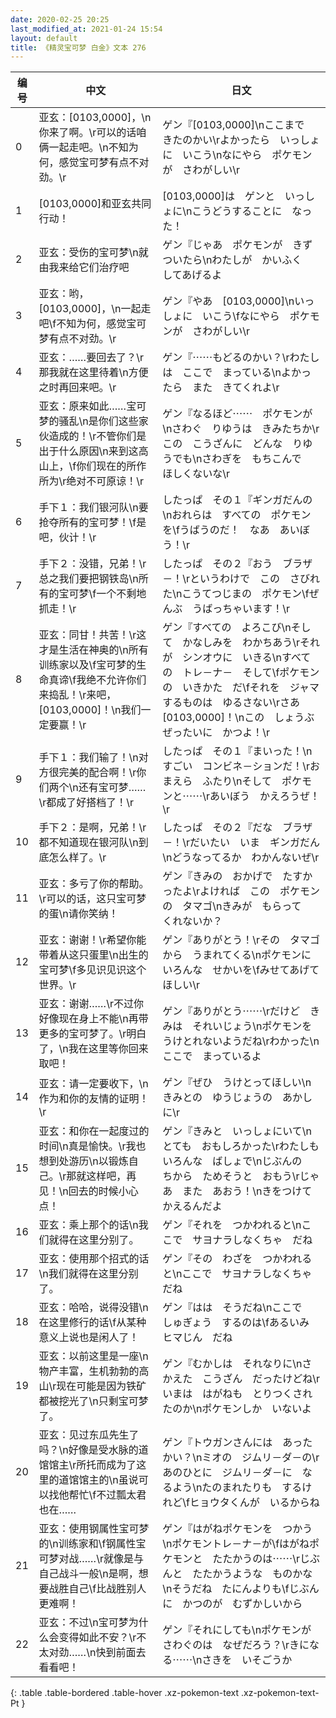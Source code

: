 ```yaml
---
date: 2020-02-25 20:25
last_modified_at: 2021-01-24 15:54
layout: default
title: 《精灵宝可梦 白金》文本 276
---
```

| 编号 | 中文 | 日文 |
| ---- | ---- | ---- |
| 0 | 亚玄：[0103,0000]，\n你来了啊。\r可以的话咱俩一起走吧。\n不知为何，感觉宝可梦有点不对劲。\r | ゲン『[0103,0000]\nここまで　きたのかい\rよかったら　いっしょに　いこう\nなにやら　ポケモンが　さわがしい\r |
| 1 | [0103,0000]和亚玄共同行动！ | [0103,0000]は　ゲンと　いっしょに\nこうどうすることに　なった！ |
| 2 | 亚玄：受伤的宝可梦\n就由我来给它们治疗吧 | ゲン『じゃあ　ポケモンが　きずついたら\nわたしが　かいふく　してあげるよ |
| 3 | 亚玄：哟，[0103,0000]，\n一起走吧\f不知为何，感觉宝可梦有点不对劲。\r | ゲン『やあ　[0103,0000]\nいっしょに　いこう\fなにやら　ポケモンが　さわがしい\r |
| 4 | 亚玄：……要回去了？\r那我就在这里待着\n方便之时再回来吧。\r | ゲン『⋯⋯もどるのかい？\rわたしは　ここで　まっている\nよかったら　また　きてくれよ\r |
| 5 | 亚玄：原来如此……宝可梦的骚乱\n是你们这些家伙造成的！\r不管你们是出于什么原因\n来到这高山上，\f你们现在的所作所为\r绝对不可原谅！\r | ゲン『なるほど⋯⋯　ポケモンが\nさわぐ　りゆうは　きみたちか\rこの　こうざんに　どんな　りゆうでも\nさわぎを　もちこんで　ほしくないな\r |
| 6 | 手下１：我们银河队\n要抢夺所有的宝可梦！\f是吧，伙计！\r | したっぱ　その１『ギンガだんの\nおれらは　すべての　ポケモンを\fうばうのだ！　なあ　あいぼう！\r |
| 7 | 手下２：没错，兄弟！\r总之我们要把钢铁岛\n所有的宝可梦\f一个不剩地抓走！\r | したっぱ　その２『おう　ブラザ－！\rというわけで　この　さびれた\nこうてつじまの　ポケモン\fぜんぶ　うばっちゃいます！\r |
| 8 | 亚玄：同甘！共苦！\r这才是生活在神奥的\n所有训练家以及\f宝可梦的生命真谛\f我绝不允许你们来捣乱！\r来吧，[0103,0000]！\n我们一定要赢！\r | ゲン『すべての　よろこび\nそして　かなしみを　わかちあう\rそれが　シンオウに　いきる\nすべての　トレ－ナ－　そして\fポケモンの　いきかた　だ\fそれを　ジャマするものは　ゆるさない\rさあ　[0103,0000]！\nこの　しょうぶ　ぜったいに　かつよ！\r |
| 9 | 手下１：我们输了！\n对方很完美的配合啊！\r你们两个\n还有宝可梦……\r都成了好搭档了！\r | したっぱ　その１『まいった！\nすごい　コンビネ－ションだ！\rおまえら　ふたり\nそして　ポケモンと⋯⋯\rあいぼう　かえろうぜ！\r |
| 10 | 手下２：是啊，兄弟！\r都不知道现在银河队\n到底怎么样了。\r | したっぱ　その２『だな　ブラザ－！\rだいたい　いま　ギンガだん\nどうなってるか　わかんないぜ\r |
| 11 | 亚玄：多亏了你的帮助。\r可以的话，这只宝可梦的蛋\n请你笑纳！ | ゲン『きみの　おかげで　たすかったよ\rよければ　この　ポケモンの　タマゴ\nきみが　もらって　くれないか？ |
| 12 | 亚玄：谢谢！\r希望你能带着从这只蛋里\n出生的宝可梦\f多见识见识这个世界。\r | ゲン『ありがとう！\rその　タマゴから　うまれてくる\nポケモンに　いろんな　せかいを\fみせてあげて　ほしい\r |
| 13 | 亚玄：谢谢……\r不过你好像现在身上不能\n再带更多的宝可梦了。\r明白了，\n我在这里等你回来取吧！ | ゲン『ありがとう⋯⋯\rだけど　きみは　それいじょう\nポケモンを　うけとれないようだね\rわかった\nここで　まっているよ |
| 14 | 亚玄：请一定要收下，\n作为和你的友情的证明！\r | ゲン『ぜひ　うけとってほしい\nきみとの　ゆうじょうの　あかしに\r |
| 15 | 亚玄：和你在一起度过的时间\n真是愉快。\r我也想到处游历\n以锻炼自己。\r那就这样吧，再见！\n回去的时候小心点！ | ゲン『きみと　いっしょにいて\nとても　おもしろかった\rわたしも　いろんな　ばしょで\nじぶんの　ちから　ためそうと　おもう\rじゃあ　また　あおう！\nきをつけて　かえるんだよ |
| 16 | 亚玄：乘上那个的话\n我们就得在这里分别了。 | ゲン『それを　つかわれると\nここで　サヨナラしなくちゃ　だね |
| 17 | 亚玄：使用那个招式的话\n我们就得在这里分别了。 | ゲン『その　わざを　つかわれると\nここで　サヨナラしなくちゃ　だね |
| 18 | 亚玄：哈哈，说得没错\n在这里修行的话\f从某种意义上说也是闲人了！ | ゲン『はは　そうだね\nここで　しゅぎょう　するのは\fあるいみ　ヒマじん　だね |
| 19 | 亚玄：以前这里是一座\n物产丰富，生机勃勃的高山\r现在可能是因为铁矿都被挖光了\n只剩宝可梦了。 | ゲン『むかしは　それなりに\nさかえた　こうざん　だったけどね\rいまは　はがねも　とりつくされたのか\nポケモンしか　いないよ |
| 20 | 亚玄：见过东瓜先生了吗？\n好像是受水脉的道馆馆主\r所托而成为了这里的道馆馆主的\n虽说可以找他帮忙\f不过瓢太君也在…… | ゲン『トウガンさんには　あったかい？\nミオの　ジムリ－ダ－の\rあのひとに　ジムリ－ダ－に　なるよう\nたのまれたりも　するけれど\fヒョウタくんが　いるからね |
| 21 | 亚玄：使用钢属性宝可梦的\n训练家和\f钢属性宝可梦对战……\r就像是与自己战斗一般\n是啊，想要战胜自己\f比战胜别人更难啊！ | ゲン『はがねポケモンを　つかう\nポケモントレ－ナ－が\fはがねポケモンと　たたかうのは⋯⋯\rじぶんと　たたかうような　ものかな\nそうだね　たにんよりも\fじぶんに　かつのが　むずかしいから |
| 22 | 亚玄：不过\n宝可梦为什么会变得如此不安？\r不太对劲……\n快到前面去看看吧！ | ゲン『それにしても\nポケモンが　さわぐのは　なぜだろう？\rきになる⋯⋯\nさきを　いそごうか |
{: .table .table-bordered .table-hover .xz-pokemon-text .xz-pokemon-text-Pt }